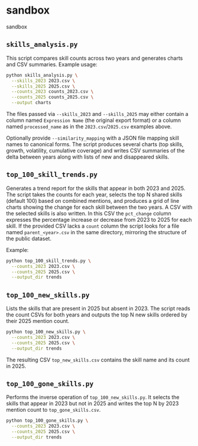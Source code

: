 # sandbox
sandbox

## `skills_analysis.py`

This script compares skill counts across two years and generates charts and CSV summaries. Example usage:

```bash
python skills_analysis.py \
  --skills_2023 2023.csv \
  --skills_2025 2025.csv \
  --counts_2023 counts_2023.csv \
  --counts_2025 counts_2025.csv \
  --output charts
```

The files passed via `--skills_2023` and `--skills_2025` may either contain a column named `Expression Name` (the original export format) or a column named `processed_name` as in the `2023.csv`/`2025.csv` examples above.

Optionally provide `--similarity_mapping` with a JSON file mapping skill names to canonical forms. The script produces several charts (top skills, growth, volatility, cumulative coverage) and writes CSV summaries of the delta between years along with lists of new and disappeared skills.

## `top_100_skill_trends.py`

Generates a trend report for the skills that appear in both 2023 and 2025. The script takes the counts for each year, selects the top N shared skills (default 100) based on combined mentions, and produces a grid of line charts showing the change for each skill between the two years. A CSV with the selected skills is also written. In this CSV the ``pct_change`` column expresses the percentage increase or decrease from 2023 to 2025 for each skill. If the provided CSV lacks a `count` column the script looks for a file named `parent_<year>.csv` in the same directory, mirroring the structure of the public dataset.

Example:

```bash
python top_100_skill_trends.py \
  --counts_2023 2023.csv \
  --counts_2025 2025.csv \
  --output_dir trends
```

## `top_100_new_skills.py`

Lists the skills that are present in 2025 but absent in 2023. The script reads the count CSVs for both years and outputs the top N new skills ordered by their 2025 mention count.

```bash
python top_100_new_skills.py \
  --counts_2023 2023.csv \
  --counts_2025 2025.csv \
  --output_dir trends
```

The resulting CSV ``top_new_skills.csv`` contains the skill name and its count in 2025.

## `top_100_gone_skills.py`

Performs the inverse operation of ``top_100_new_skills.py``. It selects the skills that appear in 2023 but not in 2025 and writes the top N by 2023 mention count to ``top_gone_skills.csv``.

```bash
python top_100_gone_skills.py \
  --counts_2023 2023.csv \
  --counts_2025 2025.csv \
  --output_dir trends
```
